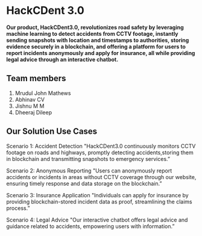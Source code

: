 # HackCDent 3.0

**Our product, HackCDent3.0, revolutionizes road safety by leveraging machine learning to detect accidents from CCTV footage, instantly sending snapshots with location and timestamps to authorities, storing evidence securely in a blockchain, and offering a platform for users to report incidents anonymously and apply for insurance, all while providing legal advice through an interactive chatbot.** 

## Team members
1. Mrudul John Mathews
2. Abhinav CV
3. Jishnu M M
4. Dheeraj Dileep

## Our Solution Use Cases

Scenario 1: Accident Detection
"HackCDent3.0 continuously monitors CCTV footage on roads and highways, promptly detecting accidents,storing them in blockchain and transmitting snapshots to emergency services.”

Scenario 2: Anonymous Reporting
"Users can anonymously report accidents or incidents in areas without CCTV coverage through our website, ensuring timely response and data storage on the blockchain.”

Scenario 3: Insurance Application
"Individuals can apply for insurance by providing blockchain-stored incident data as proof, streamlining the claims process.”

Scenario 4: Legal Advice
"Our interactive chatbot offers legal advice and guidance related to accidents, empowering users with information.”

